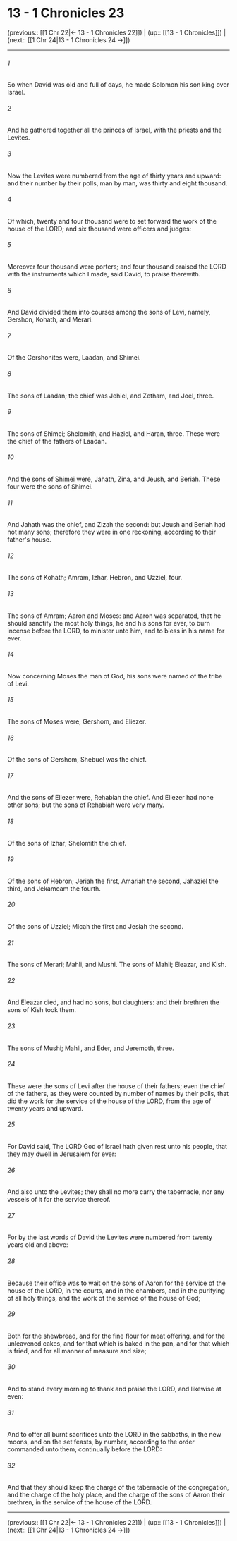 # 13 - 1 Chronicles 23

(previous:: [[1 Chr 22|← 13 - 1 Chronicles 22]]) | (up:: [[13 - 1 Chronicles]]) | (next:: [[1 Chr 24|13 - 1 Chronicles 24 →]])

***


###### 1 
So when David was old and full of days, he made Solomon his son king over Israel. 

###### 2 
And he gathered together all the princes of Israel, with the priests and the Levites. 

###### 3 
Now the Levites were numbered from the age of thirty years and upward: and their number by their polls, man by man, was thirty and eight thousand. 

###### 4 
Of which, twenty and four thousand were to set forward the work of the house of the LORD; and six thousand were officers and judges: 

###### 5 
Moreover four thousand were porters; and four thousand praised the LORD with the instruments which I made, said David, to praise therewith. 

###### 6 
And David divided them into courses among the sons of Levi, namely, Gershon, Kohath, and Merari. 

###### 7 
Of the Gershonites were, Laadan, and Shimei. 

###### 8 
The sons of Laadan; the chief was Jehiel, and Zetham, and Joel, three. 

###### 9 
The sons of Shimei; Shelomith, and Haziel, and Haran, three. These were the chief of the fathers of Laadan. 

###### 10 
And the sons of Shimei were, Jahath, Zina, and Jeush, and Beriah. These four were the sons of Shimei. 

###### 11 
And Jahath was the chief, and Zizah the second: but Jeush and Beriah had not many sons; therefore they were in one reckoning, according to their father's house. 

###### 12 
The sons of Kohath; Amram, Izhar, Hebron, and Uzziel, four. 

###### 13 
The sons of Amram; Aaron and Moses: and Aaron was separated, that he should sanctify the most holy things, he and his sons for ever, to burn incense before the LORD, to minister unto him, and to bless in his name for ever. 

###### 14 
Now concerning Moses the man of God, his sons were named of the tribe of Levi. 

###### 15 
The sons of Moses were, Gershom, and Eliezer. 

###### 16 
Of the sons of Gershom, Shebuel was the chief. 

###### 17 
And the sons of Eliezer were, Rehabiah the chief. And Eliezer had none other sons; but the sons of Rehabiah were very many. 

###### 18 
Of the sons of Izhar; Shelomith the chief. 

###### 19 
Of the sons of Hebron; Jeriah the first, Amariah the second, Jahaziel the third, and Jekameam the fourth. 

###### 20 
Of the sons of Uzziel; Micah the first and Jesiah the second. 

###### 21 
The sons of Merari; Mahli, and Mushi. The sons of Mahli; Eleazar, and Kish. 

###### 22 
And Eleazar died, and had no sons, but daughters: and their brethren the sons of Kish took them. 

###### 23 
The sons of Mushi; Mahli, and Eder, and Jeremoth, three. 

###### 24 
These were the sons of Levi after the house of their fathers; even the chief of the fathers, as they were counted by number of names by their polls, that did the work for the service of the house of the LORD, from the age of twenty years and upward. 

###### 25 
For David said, The LORD God of Israel hath given rest unto his people, that they may dwell in Jerusalem for ever: 

###### 26 
And also unto the Levites; they shall no more carry the tabernacle, nor any vessels of it for the service thereof. 

###### 27 
For by the last words of David the Levites were numbered from twenty years old and above: 

###### 28 
Because their office was to wait on the sons of Aaron for the service of the house of the LORD, in the courts, and in the chambers, and in the purifying of all holy things, and the work of the service of the house of God; 

###### 29 
Both for the shewbread, and for the fine flour for meat offering, and for the unleavened cakes, and for that which is baked in the pan, and for that which is fried, and for all manner of measure and size; 

###### 30 
And to stand every morning to thank and praise the LORD, and likewise at even: 

###### 31 
And to offer all burnt sacrifices unto the LORD in the sabbaths, in the new moons, and on the set feasts, by number, according to the order commanded unto them, continually before the LORD: 

###### 32 
And that they should keep the charge of the tabernacle of the congregation, and the charge of the holy place, and the charge of the sons of Aaron their brethren, in the service of the house of the LORD.

***

(previous:: [[1 Chr 22|← 13 - 1 Chronicles 22]]) | (up:: [[13 - 1 Chronicles]]) | (next:: [[1 Chr 24|13 - 1 Chronicles 24 →]])
